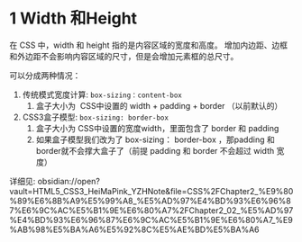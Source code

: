 
# 1 Width 和Height
在 CSS 中，width 和 height 指的是内容区域的宽度和高度。
增加内边距、边框和外边距不会影响内容区域的尺寸，但是会增加元素框的总尺寸。

可以分成两种情况：

1.  传统模式宽度计算: `box-sizing：content-box` 
    1.  盒子大小为  CSS中设置的 width + padding + border （以前默认的）
2.  CSS3盒子模型: `box-sizing: border-box` 
    1.  盒子大小为 CSS中设置的宽度width，里面包含了 border 和 padding
    2.  如果盒子模型我们改为了 box-sizing： border-box ，那padding 和 border就不会撑大盒子了（前提 padding 和 border 不会超过 width 宽度）

详细见: 
obsidian://open?vault=HTML5_CSS3_HeiMaPink_YZHNote&file=CSS%2FChapter2_%E9%80%89%E6%8B%A9%E5%99%A8_%E5%AD%97%E4%BD%93%E6%96%87%E6%9C%AC%E5%B1%9E%E6%80%A7%2FChapter2_02_%E5%AD%97%E4%BD%93%E6%96%87%E6%9C%AC%E5%B1%9E%E6%80%A7_%E9%AB%98%E5%BA%A6%E5%92%8C%E5%AE%BD%E5%BA%A6